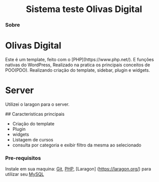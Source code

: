 <h1 align="center">Sistema teste Olivas Digital</h1>

### Sobre
<h1>Olivas Digital</h1>
<p>Este é um template, feito com o [PHP](https://www.php.net/). E funções nativas do WordPress, 
Realizado na pratica os principais conceitos de POO(PDO). Realizando criação do template, sidebar, plugin e widgets. 

<h1>Server</h1>
<p>Utilizei o laragon para o server.</p>
## Caracteristicas principais

- Criação do template
- Plugin
- widgets
- Listagem de cursos
- consulta por categoria e exibir filtro da mesma ao selecionado


### Pre-requisitos

Instale em sua maquina:
[Git](https://git-scm.com/),
[PHP](https://www.php.net/),
[Laragon] (https://laragon.org/) para utilizar seu [MySQL](https://www.mysql.com/)
